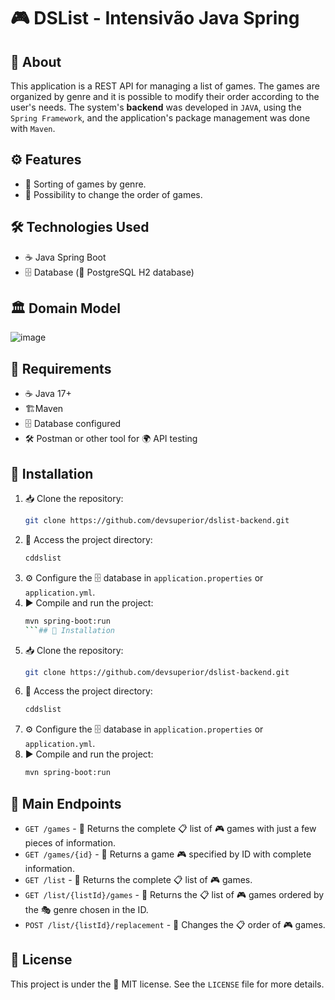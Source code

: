 # :video_game: DSList - Intensivão Java Spring

## :pushpin: About
This application is a REST API for managing a list of games. The games are organized by genre and it is possible to modify their order according to the user's needs. The system's **backend** was developed in `JAVA`, using the `Spring Framework`, and the application's package management was done with `Maven`.

## ⚙️ Features

- 🔀 Sorting of games by genre.
- 🔄 Possibility to change the order of games.

## 🛠️ Technologies Used
- ☕ Java Spring Boot
- 🗄️ Database (🐘 PostgreSQL H2 database)
  
## 🏛️ Domain Model
![image](https://github.com/user-attachments/assets/2c4260a1-d4e9-4805-9979-14e930a9f23c)


## 📌 Requirements
- ☕ Java 17+
- 🏗️Maven
- 🗄️ Database configured
- 🛠️ Postman or other tool for 🌍 API testing

## 🚀 Installation
1. 📥 Clone the repository:
   ```bash
   git clone https://github.com/devsuperior/dslist-backend.git
   ```
2. 📂 Access the project directory:
   ```bash
   cddslist
   ```
3. ⚙️ Configure the 🗄️ database in `application.properties` or `application.yml`.
4. ▶️ Compile and run the project:
   ```bash
   mvn spring-boot:run
   ```## 🚀 Installation
1. 📥 Clone the repository:
   ```bash
   git clone https://github.com/devsuperior/dslist-backend.git
   ```
2. 📂 Access the project directory:
   ```bash
   cddslist
   ```
3. ⚙️ Configure the 🗄️ database in `application.properties` or `application.yml`.
4. ▶️ Compile and run the project:
   ```bash
   mvn spring-boot:run
   ```
   
## 🔗 Main Endpoints
- `GET /games` - 📜 Returns the complete 📋 list of 🎮 games with just a few pieces of information.
- `GET /games/{id}` - 📜 Returns a game 🎮 specified by ID with complete information.
- `GET /list` - 📜 Returns the complete 📋 list of 🎮 games.
- `GET /list/{listId}/games` - 📜 Returns the 📋 list of 🎮 games ordered by the 🎭 genre chosen in the ID.
- `POST /list/{listId}/replacement` - 🔄 Changes the 📋 order of 🎮 games.

## 📜 License
This project is under the 📜 MIT license. See the `LICENSE` file for more details.

